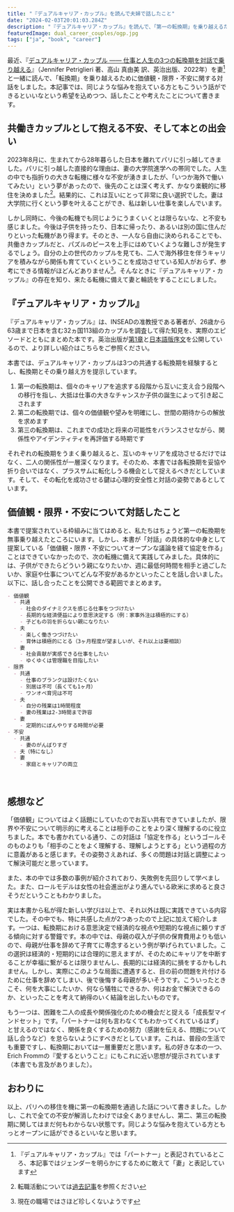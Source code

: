```yaml
---
title: "『デュアルキャリア・カップル』を読んで夫婦で話したこと"
date: "2024-02-03T20:01:03.284Z"
description: "『デュアルキャリア・カップル』を読んで、「第一の転換期」を乗り越えるために夫婦で話したことについて書きます。"
featuredImage: dual_career_couples/ogp.jpg
tags: ["ja", "book", "career"]
---
```


最近、『[デュアルキャリア・カップル ―― 仕事と人生の3つの転換期を対話で乗り越える](https://amzn.to/3OpDpfu)』（Jennifer Petriglieri 著、高山 真由美 訳、英治出版、2022年）を妻[^1]と一緒に読んで、「転換期」を乗り越えるために価値観・限界・不安に関する対話をしました。本記事では、同じような悩みを抱えている方ともこういう話ができるといいなという希望を込めつつ、話したことや考えたことについて書きます。

## 共働きカップルとして抱える不安、そして本との出会い

2023年8月に、生まれてから28年暮らした日本を離れてパリに引っ越してきました。パリに引っ越した直接的な理由は、妻の大学院進学への帯同でした。人生の中でも指折りの大きな転機に様々な不安が湧きましたが、「いつか海外で働いてみたい」という夢があったので、後先のことは深く考えず、かなり楽観的に移住を決めました[^2]。結果的に、これは互いにとって非常に良い選択でした。妻は大学院に行くという夢を叶えることができ、私は新しい仕事を楽しんでいます。

しかし同時に、今後の転機でも同じようにうまくいくとは限らないな、と不安も感じました。今後は子供を持ったり、日本に帰ったり、あるいは別の国に住んだりといった転機があり得ます。そのとき、一人なら自由に決められることでも、共働きカップルだと、パズルのピースを上手にはめていくような難しさが発生するでしょう。自分の上の世代のカップルを見ても、二人で海外移住を伴うキャリアを積みながら関係も育てていくということを成功させている知人がおらず、参考にできる情報がほどんどありません[^3]。そんなときに『デュアルキャリア・カップル』の存在を知り、来たる転機に備えて妻と輪読をすることにしました。

## 『デュアルキャリア・カップル』

『デュアルキャリア・カップル』は、INSEADの准教授である著者が、26歳から63歳まで日本を含む32ヵ国113組のカップルを調査して得た知見を、実際のエピソードとともにまとめた本です。英治出版が[第1章](https://eijionline.com/n/n62446110b22a)と[日本語版序文](https://eijionline.com/n/n9ba359741b9b)を公開しているので、より詳しい紹介はこちらをご参照ください。

本書では、デュアルキャリア・カップルは3つの共通する転換期を経験するとし、転換期とその乗り越え方を提示しています。

1. 第一の転換期は、個々のキャリアを追求する段階から互いに支え合う段階への移行を指し、大抵は仕事の大きなチャンスか子供の誕生によって引き起こされます
2. 第二の転換期では、個々の価値観や望みを明確にし、世間の期待からの解放を求めます
3. 第三の転換期は、これまでの成功と将来の可能性をバランスさせながら、関係性やアイデンティティを再評価する時期です

それぞれの転換期をうまく乗り越えると、互いのキャリアを成功させるだけではなく、二人の関係性が一層深くなります。そのため、本書では各転換期を妥協や折り合いではなく、プラスサムに転化しうる機会として捉えるべきだとしています。そして、その転化を成功させる鍵は心理的安全性と対話の姿勢であるとしています。

## 価値観・限界・不安について対話したこと

本書で提案されている枠組みに当てはめると、私たちはちょうど第一の転換期を無事乗り越えたところにいます。しかし、本書が「対話」の具体的な中身として提案している「価値観・限界・不安についてオープンな議論を経て協定を作る」ことはできていなかったので、次の転機に備えて実践してみました。具体的には、子供ができたらどういう親になりたいか、週に最低何時間を相手と過ごしたいか、家庭や仕事についてどんな不安があるかといったことを話し合いました。以下に、話し合ったことを公開できる範囲でまとめます。

```md
- 価値観
  - 共通
    - 社会のダイナミクスを感じる仕事をつづけたい
    - 長期的な経済便益により意思決定する（例：家事外注は積極的にする）
    - 子どもの羽を折らない親になりたい
  - 夫
    - 楽しく働きつづけたい
    - 育休は積極的にとる（3ヶ月程度が望ましいが、それ以上は要相談）
  - 妻
    - 社会貢献が実感できる仕事をしたい
    - ゆくゆくは管理職を目指したい
- 限界
  - 共通
    - 仕事のブランクは設けたくない
    - 別居は不可（長くても1ヶ月）
    - ワンオペ育児は不可
  - 夫
    - 自分の残業は1時間程度
    - 妻の残業は2-3時間まで許容
  - 妻
    - 定期的にぼんやりする時間が必要
- 不安
  - 共通
    - 妻のがんばりすぎ
  - 夫（特になし）
  - 妻
    - 家庭とキャリアの両立
```

<br/>

## 感想など

「価値観」についてはよく話題にしていたのでお互い共有できていましたが、限界や不安について明示的に考えることは相手のことをより深く理解するのに役立ちました。本でも書かれている通り、この対話は「協定を作る」というゴールそのものよりも「相手のことをよく理解する、理解しようとする」という過程の方に意義があると感じます。その姿勢さえあれば、多くの問題は対話と調整によって解決可能だと思っています。

また、本の中では多数の事例が紹介されており、失敗例を先回りして学べました。また、ロールモデルは女性の社会進出がより進んでいる欧米に求めると良さそうだということもわかりました。

実は本書から私が得た新しい学びは以上で、それ以外は既に実践できている内容でした。その中でも、特に共感した点が2つあったので上記に加えて紹介します。一つは、転換期における意思決定で経済的な視点や短期的な視点に頼りすぎる傾向に対する警鐘です。本の中では、母親の収入が子供の保育費用よりも低いので、母親が仕事を辞めて子育てに専念するという例が挙げられていました。この選択は経済的・短期的には合理的に思えますが、そのためにキャリアを中断することが幸福に繋がるとは限りませんし、長期的には経済的に損をするかもしれません。しかし、実際にこのような局面に遭遇すると、目の前の問題を片付けるために仕事を辞めてしまい、後で後悔する母親が多いそうです。こういったときこそ、何を大事にしたいか、何なら犠牲にできるか、何はお金で解決できるのか、といったことを考えて納得のいく結論を出したいものです。

もう一つは、困難を二人の成長や関係強化のための機会だと捉える「成長型マインドセット」です。「パートナーは何も言わなくてもわかってくれているはず」と甘えるのではなく、関係を良くするための努力（感謝を伝える、問題について話し合うなど）を怠らないようにすべきだとしています。これは、普段の生活でも重要ですし、転換期においては一層重要だと思います。私の好きな本の一つ、Erich Frommの『愛するということ』にもこれに近い思想が提示されています（本書でも言及がありました）。

## おわりに

以上、パリへの移住を機に第一の転換期を通過した話について書きました。しかし、これで全ての不安が解消したわけでは全くありませんし、第二、第三の転換期に関してはまだ何もわからない状態です。同じような悩みを抱えている方ともっとオープンに話ができるといいなと思います。

[^1]: 『デュアルキャリア・カップル』では「パートナー」と表記されているところ、本記事ではジェンダーを明らかにするために敢えて「妻」と表記しています
[^2]: 転職活動については[過去記事](https://hippocampus-garden.com/job_hunt_in_france/)を参照ください
[^3]: 現在の職場ではさほど珍しくないようです
